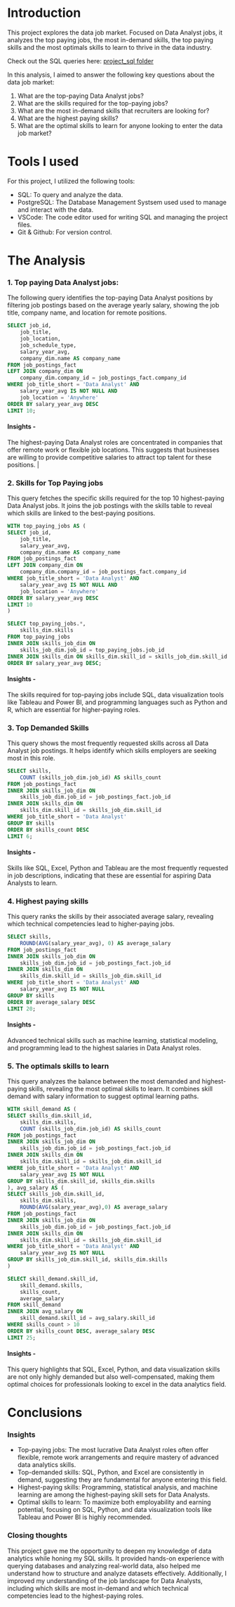 # Introduction
This project explores the data job market. Focused on Data Analyst jobs, it analyzes the top paying jobs, the most in-demand skills, the top paying skills and the most optimals skills to learn to thrive in the data industry.

Check out the SQL queries here: [project_sql folder](/project_sql/)

 In this analysis, I aimed to answer the following key questions about the data job market:
 1. What are the top-paying Data Analyst jobs?
 2. What are the skills required for the top-paying jobs?
 3. What are the most in-demand skills that recruiters are looking for?
 4. What are the highest paying skills?
 5. What are the optimal skills to learn for anyone looking to enter the data job market?  

# Tools I used
For this project, I utilized the following tools:
- SQL: To query and analyze the data.
- PostgreSQL: The Database Management Systsem used used to manage and interact with the data.
- VSCode: The code editor used for writing SQL and managing the project files.
- Git & Github: For version control.

# The Analysis
### 1. Top paying Data Analyst jobs:
The following query identifies the top-paying Data Analyst positions by filtering job postings based on the average yearly salary, showing the job title, company name, and location for remote positions.

```sql
SELECT job_id,
    job_title,
    job_location,
    job_schedule_type,
    salary_year_avg,
    company_dim.name AS company_name
FROM job_postings_fact
LEFT JOIN company_dim ON
    company_dim.company_id = job_postings_fact.company_id
WHERE job_title_short = 'Data Analyst' AND 
    salary_year_avg IS NOT NULL AND
    job_location = 'Anywhere'
ORDER BY salary_year_avg DESC
LIMIT 10;
```
#### Insights - 
The highest-paying Data Analyst roles are concentrated in companies that offer remote work or flexible job locations. This suggests that businesses are willing to provide competitive salaries to attract top talent for these positions. |

### 2. Skills for Top Paying jobs
This query fetches the specific skills required for the top 10 highest-paying Data Analyst jobs. It joins the job postings with the skills table to reveal which skills are linked to the best-paying positions.

```sql
WITH top_paying_jobs AS (
SELECT job_id,
    job_title,
    salary_year_avg,
    company_dim.name AS company_name
FROM job_postings_fact
LEFT JOIN company_dim ON
    company_dim.company_id = job_postings_fact.company_id
WHERE job_title_short = 'Data Analyst' AND 
    salary_year_avg IS NOT NULL AND
    job_location = 'Anywhere'
ORDER BY salary_year_avg DESC
LIMIT 10
)

SELECT top_paying_jobs.*,
    skills_dim.skills
FROM top_paying_jobs
INNER JOIN skills_job_dim ON 
    skills_job_dim.job_id = top_paying_jobs.job_id
INNER JOIN skills_dim ON skills_dim.skill_id = skills_job_dim.skill_id
ORDER BY salary_year_avg DESC;
```
#### Insights - 
The skills required for top-paying jobs include SQL, data visualization tools like Tableau and Power BI, and programming languages such as Python and R, which are essential for higher-paying roles.

### 3. Top Demanded Skills
This query shows the most frequently requested skills across all Data Analyst job postings. It helps identify which skills employers are seeking most in this role.

```sql
SELECT skills,
    COUNT (skills_job_dim.job_id) AS skills_count
FROM job_postings_fact
INNER JOIN skills_job_dim ON 
    skills_job_dim.job_id = job_postings_fact.job_id
INNER JOIN skills_dim ON 
    skills_dim.skill_id = skills_job_dim.skill_id
WHERE job_title_short = 'Data Analyst'
GROUP BY skills
ORDER BY skills_count DESC
LIMIT 6;
```
#### Insights - 
Skills like SQL, Excel, Python and Tableau are the most frequently requested in job descriptions, indicating that these are essential for aspiring Data Analysts to learn.

### 4. Highest paying skills
This query ranks the skills by their associated average salary, revealing which technical competencies lead to higher-paying jobs.

```sql
SELECT skills,
    ROUND(AVG(salary_year_avg), 0) AS average_salary
FROM job_postings_fact
INNER JOIN skills_job_dim ON 
    skills_job_dim.job_id = job_postings_fact.job_id
INNER JOIN skills_dim ON 
    skills_dim.skill_id = skills_job_dim.skill_id
WHERE job_title_short = 'Data Analyst' AND
    salary_year_avg IS NOT NULL
GROUP BY skills
ORDER BY average_salary DESC
LIMIT 20;
```
#### Insights -
Advanced technical skills such as machine learning, statistical modeling, and programming lead to the highest salaries in Data Analyst roles. 

### 5. The optimals skills to learn
This query analyzes the balance between the most demanded and highest-paying skills, revealing the most optimal skills to learn. It combines skill demand with salary information to suggest optimal learning paths.

```sql
WITH skill_demand AS (
SELECT skills_dim.skill_id,
    skills_dim.skills,
    COUNT (skills_job_dim.job_id) AS skills_count
FROM job_postings_fact
INNER JOIN skills_job_dim ON 
    skills_job_dim.job_id = job_postings_fact.job_id
INNER JOIN skills_dim ON 
    skills_dim.skill_id = skills_job_dim.skill_id
WHERE job_title_short = 'Data Analyst' AND
    salary_year_avg IS NOT NULL
GROUP BY skills_dim.skill_id, skills_dim.skills
), avg_salary AS (
SELECT skills_job_dim.skill_id,
    skills_dim.skills,
    ROUND(AVG(salary_year_avg),0) AS average_salary
FROM job_postings_fact
INNER JOIN skills_job_dim ON 
    skills_job_dim.job_id = job_postings_fact.job_id
INNER JOIN skills_dim ON 
    skills_dim.skill_id = skills_job_dim.skill_id
WHERE job_title_short = 'Data Analyst' AND
    salary_year_avg IS NOT NULL
GROUP BY skills_job_dim.skill_id, skills_dim.skills
)

SELECT skill_demand.skill_id,
    skill_demand.skills,
    skills_count,
    average_salary
FROM skill_demand
INNER JOIN avg_salary ON
    skill_demand.skill_id = avg_salary.skill_id
WHERE skills_count > 10
ORDER BY skills_count DESC, average_salary DESC
LIMIT 25;
```
#### Insights - 
This query highlights that SQL, Excel, Python, and data visualization skills are not only highly demanded but also well-compensated, making them optimal choices for professionals looking to excel in the data analytics field.

# Conclusions
### Insights 
 - Top-paying jobs: The most lucrative Data Analyst roles often offer flexible, remote work arrangements and require mastery of advanced data analytics skills.
 - Top-demanded skills: SQL, Python, and Excel are consistently in demand, suggesting they are fundamental for anyone entering this field.
 - Highest-paying skills: Programming, statistical analysis, and machine learning are among the highest-paying skill sets for Data Analysts.
 - Optimal skills to learn: To maximize both employability and earning potential, focusing on SQL, Python, and data visualization tools like Tableau and Power BI is highly recommended.

### Closing thoughts 
This project gave me the opportunity to deepen my knowledge of data analytics while honing my SQL skills. It provided hands-on experience with querying databases and analyzing real-world data, also helped me understand how to structure and analyze datasets effectively. Additionally, I improved my understanding of the job landscape for Data Analysts, including which skills are most in-demand and which technical competencies lead to the highest-paying roles.